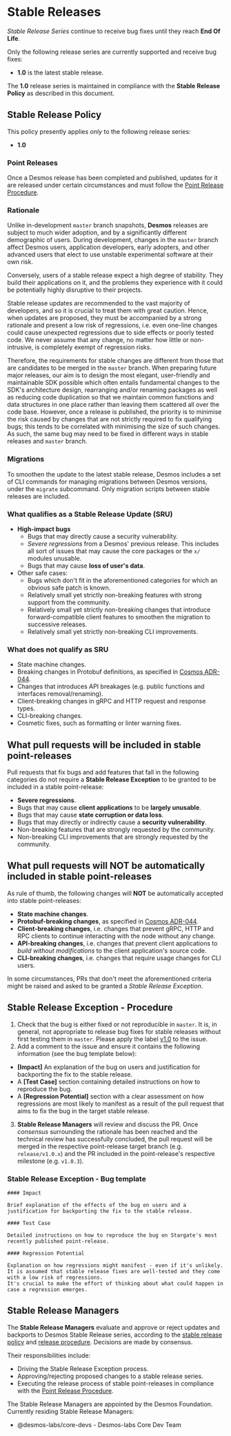 # Stable Releases

*Stable Release Series* continue to receive bug fixes until they reach **End Of Life**.

Only the following release series are currently supported and receive bug fixes:

* **1.0** is the latest stable release.

The **1.0** release series is maintained in compliance with the **Stable Release Policy** as described in this document.

## Stable Release Policy

This policy presently applies *only* to the following release series:

* **1.0**

### Point Releases

Once a Desmos release has been completed and published, updates for it are released under certain circumstances
and must follow the [Point Release Procedure](CONTRIBUTING.md).

### Rationale

Unlike in-development `master` branch snapshots, **Desmos** releases are subject to much wider adoption,
and by a significantly different demographic of users. During development, changes in the `master` branch
affect Desmos users, application developers, early adopters, and other advanced users that elect to use
unstable experimental software at their own risk.

Conversely, users of a stable release expect a high degree of stability. They build their applications on it, and the
problems they experience with it could be potentially highly disruptive to their projects.

Stable release updates are recommended to the vast majority of developers, and so it is crucial to treat them
with great caution. Hence, when updates are proposed, they must be accompanied by a strong rationale and present
a low risk of regressions, i.e. even one-line changes could cause unexpected regressions due to side effects or
poorly tested code. We never assume that any change, no matter how little or non-intrusive, is completely exempt
of regression risks.

Therefore, the requirements for stable changes are different from those that are candidates to be merged in
the `master` branch. When preparing future major releases, our aim is to design the most elegant, user-friendly and
maintainable SDK possible which often entails fundamental changes to the SDK's architecture design, rearranging and/or
renaming packages as well as reducing code duplication so that we maintain common functions and data structures in one
place rather than leaving them scattered all over the code base. However, once a release is published, the
priority is to minimise the risk caused by changes that are not strictly required to fix qualifying bugs; this tends to
be correlated with minimising the size of such changes. As such, the same bug may need to be fixed in different
ways in stable releases and `master` branch.

### Migrations

To smoothen the update to the latest stable release, Desmos includes a set of CLI commands for managing migrations between Desmos versions, under the `migrate` subcommand. Only migration scripts between stable releases are included.

### What qualifies as a Stable Release Update (SRU)

* **High-impact bugs**
    * Bugs that may directly cause a security vulnerability.
    * *Severe regressions* from a Desmos' previous release. This includes all sort of issues
      that may cause the core packages or the `x/` modules unusable.
    * Bugs that may cause **loss of user's data**.
* Other safe cases:
    * Bugs which don't fit in the aforementioned categories for which an obvious safe patch is known.
    * Relatively small yet strictly non-breaking features with strong support from the community.
    * Relatively small yet strictly non-breaking changes that introduce forward-compatible client
      features to smoothen the migration to successive releases.
    * Relatively small yet strictly non-breaking CLI improvements.

### What does not qualify as SRU

* State machine changes.
* Breaking changes in Protobuf definitions, as specified in [Cosmos ADR-044](https://github.com/cosmos/cosmos-sdk/blob/master/docs/architecture/adr-044-protobuf-updates-guidelines.md).
* Changes that introduces API breakages (e.g. public functions and interfaces removal/renaming).
* Client-breaking changes in gRPC and HTTP request and response types.
* CLI-breaking changes.
* Cosmetic fixes, such as formatting or linter warning fixes.

## What pull requests will be included in stable point-releases

Pull requests that fix bugs and add features that fall in the following categories do not require a **Stable Release Exception** to be granted to be included in a stable point-release:

* **Severe regressions**.
* Bugs that may cause **client applications** to be **largely unusable**.
* Bugs that may cause **state corruption or data loss**.
* Bugs that may directly or indirectly cause a **security vulnerability**.
* Non-breaking features that are strongly requested by the community.
* Non-breaking CLI improvements that are strongly requested by the community.

## What pull requests will NOT be automatically included in stable point-releases

As rule of thumb, the following changes will **NOT** be automatically accepted into stable point-releases:

* **State machine changes**.
* **Protobuf-breaking changes**, as specified in [Cosmos ADR-044](https://github.com/cosmos/cosmos-sdk/blob/master/docs/architecture/adr-044-protobuf-updates-guidelines.md).
* **Client-breaking changes**, i.e. changes that prevent gRPC, HTTP and RPC clients to continue interacting with the node without any change.
* **API-breaking changes**, i.e. changes that prevent client applications to *build without modifications* to the client application's source code.
* **CLI-breaking changes**, i.e. changes that require usage changes for CLI users.

In some circumstances, PRs that don't meet the aforementioned criteria might be raised and asked to be granted a *Stable Release Exception*.

## Stable Release Exception - Procedure

1. Check that the bug is either fixed or not reproducible in `master`. It is, in general, not appropriate to release bug fixes for stable releases without first testing them in `master`. Please apply the label [v1.0](https://github.com/desmos-labs/desmos/milestone/30) to the issue.
2. Add a comment to the issue and ensure it contains the following information (see the bug template below):

* **[Impact]** An explanation of the bug on users and justification for backporting the fix to the stable release.
* A **[Test Case]** section containing detailed instructions on how to reproduce the bug.
* A **[Regression Potential]** section with a clear assessment on how regressions are most likely to manifest as a result of the pull request that aims to fix the bug in the target stable release.

3. **Stable Release Managers** will review and discuss the PR. Once *consensus* surrounding the rationale has been reached and the technical review has successfully concluded, the pull request will be merged in the respective point-release target branch (e.g. `release/v1.0.x`) and the PR included in the point-release's respective milestone (e.g. `v1.0.3`).

### Stable Release Exception - Bug template

```
#### Impact

Brief explanation of the effects of the bug on users and a justification for backporting the fix to the stable release.

#### Test Case

Detailed instructions on how to reproduce the bug on Stargate's most recently published point-release.

#### Regression Potential

Explanation on how regressions might manifest - even if it's unlikely.
It is assumed that stable release fixes are well-tested and they come with a low risk of regressions.
It's crucial to make the effort of thinking about what could happen in case a regression emerges.
```

## Stable Release Managers

The **Stable Release Managers** evaluate and approve or reject updates and backports to Desmos Stable Release series,
according to the [stable release policy](#stable-release-policy) and [release procedure](#stable-release-exception---procedure).
Decisions are made by consensus.

Their responsibilities include:

* Driving the Stable Release Exception process.
* Approving/rejecting proposed changes to a stable release series.
* Executing the release process of stable point-releases in compliance with the [Point Release Procedure](CONTRIBUTING.md).

The Stable Release Managers are appointed by the Desmos Foundation. Currently residing Stable Release Managers:

* @desmos-labs/core-devs - Desmos-labs Core Dev Team